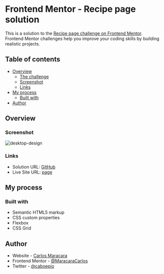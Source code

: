 # Frontend Mentor - Recipe page solution

This is a solution to the [Recipe page challenge on Frontend Mentor](https://www.frontendmentor.io/challenges/recipe-page-KiTsR8QQKm). Frontend Mentor challenges help you improve your coding skills by building realistic projects. 

## Table of contents

- [Overview](#overview)
  - [The challenge](#the-challenge)
  - [Screenshot](#screenshot)
  - [Links](#links)
- [My process](#my-process)
  - [Built with](#built-with)
- [Author](#author)

## Overview

### Screenshot

![desktop-design](https://github.com/MaracaraCarlos/Recipe-page/assets/113530553/55ed54ef-50ce-4555-96fd-0e03335d5712)


### Links

- Solution URL: [GitHub](https://github.com/MaracaraCarlos/Recipe-page)
- Live Site URL: [page](https://maracaracarlos.github.io/Recipe-page/)

## My process

### Built with

- Semantic HTML5 markup
- CSS custom properties
- Flexbox
- CSS Grid

## Author

- Website - [Carlos Maracara](https://link-profile-maracara.netlify.app/)
- Frontend Mentor - [@MaracaraCarlos](https://www.frontendmentor.io/profile/MaracaraCarlos)
- Twitter - [@caboepio](https://twitter.com/caboepio)
